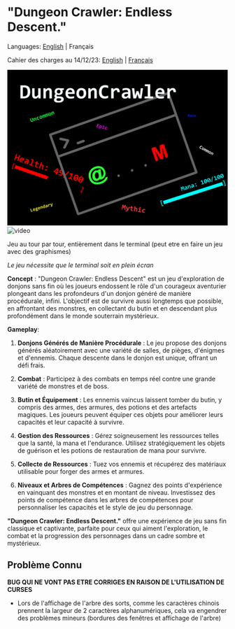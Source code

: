 # **"Dungeon Crawler: Endless Descent."**

Languages: [English](./README.md) | Français

Cahier des charges au 14/12/23: [English](./technicalSpecification.md) | [Français](./cahierDesCharges.md)

![poster](dc_poster.png) ![video](https://youtu.be/U9mkWBV65bo)

Jeu au tour par tour, entièrement dans le terminal (peut etre en faire un jeu avec des graphismes)

*Le jeu nécessite que le terminal soit en plein écran*

**Concept** :
"Dungeon Crawler: Endless Descent" est un jeu d'exploration de donjons sans fin où les joueurs endossent le rôle d'un courageux aventurier plongeant dans les profondeurs d'un donjon généré de manière procédurale, infini. L'objectif est de survivre aussi longtemps que possible, en affrontant des monstres, en collectant du butin et en descendant plus profondément dans le monde souterrain mystérieux.

**Gameplay**:

1. **Donjons Générés de Manière Procédurale** : Le jeu propose des donjons générés aléatoirement avec une variété de salles, de pièges, d'énigmes et d'ennemis. Chaque descente dans le donjon est unique, offrant un défi frais.

2. **Combat** : Participez à des combats en temps réel contre une grande variété de monstres et de boss.

3. **Butin et Équipement** : Les ennemis vaincus laissent tomber du butin, y compris des armes, des armures, des potions et des artefacts magiques. Les joueurs peuvent équiper ces objets pour améliorer leurs capacités et leur capacité à survivre.

4. **Gestion des Ressources** : Gérez soigneusement les ressources telles que la santé, la mana et l'endurance. Utilisez stratégiquement les objets de guérison et les potions de restauration de mana pour survivre.

5. **Collecte de Ressources** : Tuez vos ennemis et récupérez des matériaux utilisable pour forger des armes et armures.

6. **Niveaux et Arbres de Compétences** : Gagnez des points d'expérience en vainquant des monstres et en montant de niveau. Investissez des points de compétence dans les arbres de compétences pour personnaliser les capacités et le style de jeu du personnage.

**"Dungeon Crawler: Endless Descent."** offre une expérience de jeu sans fin classique et captivante, parfaite pour ceux qui aiment l'exploration, le combat et la progression des personnages dans un cadre sombre et mystérieux.

## Problème Connu

**BUG QUI NE VONT PAS ETRE CORRIGES EN RAISON DE L'UTILISATION DE CURSES**

-   Lors de l'affichage de l'arbre des sorts, comme les caractères chinois prennent la largeur de 2 caractères alphanumériques, cela va engendrer des problèmes mineurs (bordures des fenêtres et affichage de l'arbre)